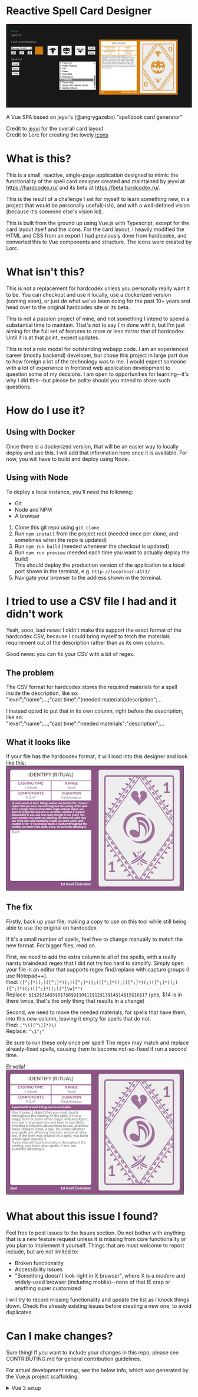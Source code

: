 # Reactive Spell Card Designer

![example card](image.png)

A Vue SPA based on jeyvi's (@angrygazebo) "spellbook card generator"

Credit to [jeyvi](https://x.com/angrygazebo) for the overall card layout\
Credit to Lorc for creating the lovely [icons](https://www.reddit.com/r/IndieGaming/comments/ifmie/i_made_700_rpg_icons_free_for_use_for_your_game/)

# What is this?

This is a small, reactive, single-page application designed to mimic the functionality of the spell card designer created and maintained by jeyvi at https://hardcodex.ru/ and its beta at https://beta.hardcodex.ru/.

This is the result of a challenge I set for myself to learn something new, in a project that would be personally useful(-ish), and with a well-defined vision (because it's someone else's vision lol).

This is built from the ground up using Vue.js with Typescript, except for the card layout itself and the icons. For the card layout, I heavily modified the HTML and CSS from an export I had previously done from hardcodex, and converted this to Vue components and structure. The icons were created by Lorc.

# What isn't this?

This is not a replacement for hardcodex unless you personally really want it to be. You can checkout and use it locally, use a dockerized version (coming soon), or just do what we've been doing for the past 10+ years and head over to the original hardcodex site or its beta.

This is not a passion project of mine, and not something I intend to spend a substantial time to maintain. That's not to say I'm done with it, but I'm just aiming for the full set of features to more or less mirror that of hardcodex. Until it is at that point, expect updates.

This is not a role model for outstanding webapp code. I am an experienced career (mostly backend) developer, but chose this project in large part due to how foreign a lot of the technology was to me. I would expect someone with a lot of experience in frontend web application development to question some of my decsions. I am open to opportunities for learning--it's why I did this--but please be polite should you intend to share such questions.

# How do I use it?

## Using with Docker

Once there is a dockerized version, that will be an easier way to locally deploy and use this. I will add that information here once it is available. For now, you will have to build and deploy using Node.

## Using with Node

To deploy a local instance, you'll need the following:

- Git
- Node and NPM
- A browser

1. Clone this git repo using `git clone`
1. Run `npm install` from the project root (needed once per clone, and sometimes when the repo is updated)
1. Run `npm run build` (needed whenever the checkout is updated)
1. Run `npm run preview` (needed each time you want to actually deploy the build)\
   This should deploy the production version of the application to a local port shown in the terminal, e.g. `http://localhost:4173/`
1. Navigate your browser to the address shown in the terminal.

# I tried to use a CSV file I had and it didn't work

Yeah, sooo, bad news: I didn't make this support the exact format of the hardcodex CSV, because I could bring myself to fetch the materials requirement out of the description rather than as its own column.

Good news: you can fix your CSV with a bit of regex.

## The problem

The CSV format for hardcodex stores the required materials for a spell inside the description, like so:\
"level";"name";...;"cast time";"(needed materials)description";...

I instead opted to put that in its own column, right before the description, like so:\
"level";"name";...;"cast time";"needed materials";"description";...

## What it looks like

If your file has the hardcodex format, it will load into this designer and look like this:\
![Bad Bard Card](image-1.png)

## The fix

Firstly, back up your file, making a copy to use on this tool while still being able to use the original on hardcodex.

If it's a small number of spells, feel free to change manually to match the new format. For bigger files, read on.

First, we need to add the extra column to all of the spells, with a really narsty braindead regex that I did not try too hard to simplify.
Simply open your file in an editor that supports regex find/replace with capture groups (I use Notepad++).\
Find: `([^;]*)(;)([^;]*)(;)([^;]*)(;)([^;]*)(;)([^;]*)(;)([^;]*)(;)([^;]*)(;)([^;]*)(;)("[\w]*")`\
Replace: `$1$2$3$4$5$6$7$8$9$10$11$12$13$14$14$15$16$17` (yes, $14 is in there twice, that's the only thing that results in a change)

Second, we need to move the needed materials, for spells that have them, into this new column, leaving it empty for spells that do not.\
Find: `;"\(([^\)]*)\)`\
Replace: `"\1";"`

Be sure to run these only once per spell! The regex may match and replace already-fixed spells, causing them to become not-so-fixed if run a second time.

Et voila!\
![Good Bard Card](image-2.png)

# What about this issue I found?

Feel free to post issues to the Issues section. Do not bother with anything that is a new feature request unless it is missing from core functionality or you plan to implement it yourself. Things that are most welcome to report include, but are not limited to:

- Broken functionality
- Accessibility issues
- "Something doesn't look right in X browser", where X is a _modern_ and widely-used browser (including mobile)--none of that IE crap or anything super customized

I will try to record missing functionality and update the list as I knock things down. Check the already existing issues before creating a new one, to avoid duplicates.

# Can I make changes?

Sure thing! If you want to include your changes in this repo, please see CONTRIBUTING.md for general contribution guidelines.

For actual development setup, see the below info, which was generated by the Vue.js project scaffolding.

<details>
<summary>Vue 3 setup</summary>

Guides, quickstart, tutorials, and documentation can also be found at Vue's [website](https://vuejs.org/guide)

## Recommended IDE Setup

[VSCode](https://code.visualstudio.com/) + [Volar](https://marketplace.visualstudio.com/items?itemName=Vue.volar) (and disable Vetur).

## Type Support for `.vue` Imports in TS

TypeScript cannot handle type information for `.vue` imports by default, so we replace the `tsc` CLI with `vue-tsc` for type checking. In editors, we need [Volar](https://marketplace.visualstudio.com/items?itemName=Vue.volar) to make the TypeScript language service aware of `.vue` types.

## Customize configuration

See [Vite Configuration Reference](https://vite.dev/config/).

## Project Setup

```sh
npm install
```

### Compile and Hot-Reload for Development

```sh
npm run dev
```

### Type-Check, Compile and Minify for Production

```sh
npm run build
```

### Run Unit Tests with [Vitest](https://vitest.dev/)

```sh
npm run test:unit
```

### Run End-to-End Tests with [Playwright](https://playwright.dev)

```sh
# Install browsers for the first run
npx playwright install

# When testing on CI, must build the project first
npm run build

# Runs the end-to-end tests
npm run test:e2e
# Runs the tests only on Chromium
npm run test:e2e -- --project=chromium
# Runs the tests of a specific file
npm run test:e2e -- tests/example.spec.ts
# Runs the tests in debug mode
npm run test:e2e -- --debug
```

### Lint with [ESLint](https://eslint.org/)

```sh
npm run lint
```

</details>
